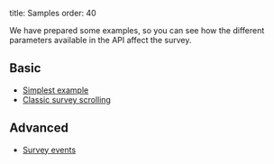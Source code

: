 title: Samples
order: 40

We have prepared some examples, so you can see how the different parameters available in the API affect the survey.

Basic
------------

- [Simplest example](/demos/basic)
- [Classic survey scrolling](/demos/classic-scrolling)

Advanced
------------

- [Survey events](/demos/events)
